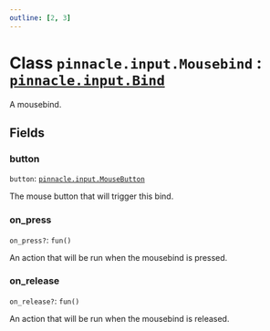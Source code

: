 ```yaml
---
outline: [2, 3]
---
```


# Class `pinnacle.input.Mousebind` : <code><a href="/lua-reference/classes/pinnacle.input.Bind">pinnacle.input.Bind</a></code>


A mousebind.

## Fields

### button

`button`: <code><a href="/lua-reference/enums/pinnacle.input.MouseButton">pinnacle.input.MouseButton</a></code>

The mouse button that will trigger this bind.

### on_press <Badge type="danger" text="nullable" />

`on_press?`: <code>fun()</code>

An action that will be run when the mousebind is pressed.

### on_release <Badge type="danger" text="nullable" />

`on_release?`: <code>fun()</code>

An action that will be run when the mousebind is released.



